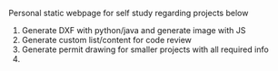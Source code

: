Personal static webpage for self study regarding projects below
1. Generate DXF with python/java and generate image with JS
2. Generate custom list/content for code review
3. Generate permit drawing for smaller projects with all required info
4. 
